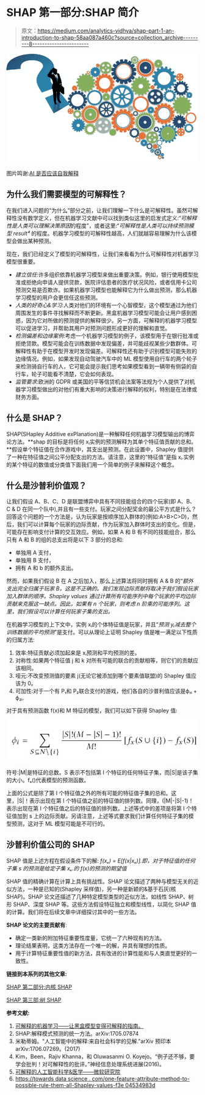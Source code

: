 # SHAP 第一部分:SHAP 简介

> 原文：<https://medium.com/analytics-vidhya/shap-part-1-an-introduction-to-shap-58aa087a460c?source=collection_archive---------8----------------------->

![](img/c3538feb56c2beb88ecb8817be08ffc5.png)

图片鸣谢:[AI 是否应该自我解释](https://towardsdatascience.com/should-ai-explain-itself-or-should-we-design-explainable-ai-so-that-it-doesnt-have-to-90e75bb6089e)

## **为什么我们需要模型的可解释性？**

在我们进入问题的“为什么”部分之前，让我们理解一下什么是可解释性。虽然可解释性没有数学定义，但在机器学习文献中可以找到类似这里的启发式定义:“*可解释性是人类可以理解决策原因*的程度”，或者这里:“*可解释性是人类可以持续预测模型 result⁴* 的程度。机器学习模型的可解释性越高，人们就越容易理解为什么该模型会做出某种预测。

现在，我们已经定义了模型的可解释性，让我们来看看为什么可解释性对机器学习模型很重要。

*   *建立信任*:许多组织依靠机器学习模型来做出重要决策。例如，银行使用模型批准或拒绝向申请人提供贷款，医院评估患者的医疗状况风险，或者信用卡公司预测交易是否欺诈。如果机器学习模型也能解释它为什么做出预测，那么机器学习模型的用户会更信任这些预测。
*   *人类的好奇心&学习*:人类对他们的环境有一个心智模型，这个模型通过为他们周围发生的事件寻找解释而不断更新。黑盒机器学习模型可能会让用户感到困惑，因为它对所做的预测提供的解释很少。另一方面，可解释的机器学习模型可以促进学习，并帮助其用户对预测问题形成更好的理解和直觉。
*   *检测偏差和边缘案例*:考虑一个机器学习模型的例子，该模型用于在银行批准或拒绝贷款。模型可能会在训练数据中发现偏差，并可能歧视某些少数群体。可解释性有助于在模型开发时发现偏差。可解释性还有助于识别模型可能失败的边缘情况。例如，如果发现自动驾驶汽车中的 ML 模型使用自行车的两个轮子来检测骑自行车的人，它可能会提示我们思考如果模型看到一辆带有侧袋的自行车，轮子可能看不清楚，它会如何表现。
*   *监管要求*:欧洲的 GDPR 或美国的平等信贷机会法案等法规为个人提供了对机器学习模型做出的对他们有重大影响的决策进行解释的权利，特别是在法律或财务方面。

## 什么是 SHAP？

SHAP(SHapley Additive exPlanation)是一种解释任何机器学习模型输出的博弈论方法。**shap 的目标是将任何 xᵢ实例的预测解释为其单个特征值贡献的总和。**假设单个特征值在合作游戏中，其支出是预测。在此设置中，Shapley 值提供了一种在特征值之间公平分配支出的方法。请注意，这里的“特征值”是指 xᵢ.实例的某个特征的数值或分类值下面我们用一个简单的例子来解释这个概念。

## **什么是沙普利价值观？**

让我们假设 A、B、C、D 是联盟博弈中具有不同技能组合的四个玩家(即 A、B、C & D 在同一个队中),并且有一些支付。玩家之间分配奖金的最公平方式是什么？回答这个问题的一个方法是，认为玩家是按顺序加入群体的(例如:A>B>C>D)，然后，我们可以计算每个玩家的边际贡献，作为玩家加入群体时支出的变化。但是，可能存在影响支付计算的交互效应。例如，如果 A 和 B 有不同的技能组合，那么只有 A 和 B 的组的总支出将是以下 3 部分的总和:

*   单独用 A 支付，
*   单独用 B 支付，
*   拥有 A 和 b 的额外支出。

然而，如果我们假设 B 在 A 之后加入，那么上述算法将同时拥有 A & B 的“*额外支出完全归属于玩家 B，这是不正确的。我们发现边际贡献将取决于我们假设玩家加入群体的顺序。Shapley values 通过计算所有可能序列中每个玩家的平均边际贡献来克服这一缺点。因此，如果有 n 个玩家，则考虑 n 阶乘的可能序列。这里，我们假设可以计算任何玩家子集的支出。*

在机器学习模型的上下文中，实例 xᵢ的个体特征值是玩家，并且“*预测 yᵢ减去整个训练数据的平均预测*”是支付。可以从理论上证明 Shapley 值是唯一满足以下性质的归属方法:

1.  效率:特征贡献必须加起来是 xᵢ预测和平均预测的差。
2.  对称性:如果两个特征值 j 和 k 对所有可能的联合的贡献相等，则它们的贡献应该相同。
3.  哑元:不改变预测值的要素 j(无论它被添加到哪个要素值联盟)的 Shapley 值应该为 0。
4.  可加性:对于一个有 P₁和 P₂联合支付的游戏，他们各自的沙普利值应该是ϕ₁ᵢ + ϕ₂ᵢ.

对于具有预测函数 f(x)和 M 特征的模型，我们可以如下获得 Shapley 值:

![](img/0abd1a40335a6484c4ecfd436c99f3ec.png)

符号:|M|是特征的总数。S 表示不包括第 I 个特征的任何特征子集，而|S|是该子集的大小。fₓ()代表模型的预测函数。

上面的公式是除了第 I 个特征值之外的所有可能的特征值子集的总和。这里，|S|！表示出现在第 I 个特征值之前的特征值的排列数。同理，(|M|-|S|-1)！表示出现在第 I 个特征值之后的特征值的排列数。上述等式中的差项是将第 I 个特征值加到 s 上的边际贡献。另请注意，上述等式要求我们计算任何特征子集的模型预测，这对于 ML 模型可能是不可行的。

## 沙普利价值公司的 SHAP

SHAP 值是上述方程在假设条件下的解: *f(xₛ) = E[f(x|xₛ)].即，对于特征值的任何子集 s 的预测是给定子集 xₛ.的 f(x)的预测的期望值*

SHAP 值的精确计算在计算上具有挑战性。SHAP 论文描述了两种与模型无关的近似方法，一种是已知的(Shapley 采样值)，另一种是新颖的&基于石灰(核 SHAP)。SHAP 论文还描述了几种特定模型类型的近似方法，如线性 SHAP、树形 SHAP、深度 SHAP 等。这些方法假设特征独立和模型线性，以简化 SHAP 值的计算。我们将在后续文章中详细探讨其中的一些方法。

**SHAP 论文的主要贡献有**:

*   确定一类新的附加特征重要性度量，它统一了六种现有的方法。
*   理论结果表明，这类方法存在一个唯一的解，并具有理想的性质。
*   用于计算特征重要性值的新方法，具有改进的计算性能和与人类直觉更好的一致性。

**链接到本系列的其他文章:**

[SHAP 第二部分:内核 SHAP](/@rakesh.melezhath/shap-part-2-kernel-shap-3c11e7a971b1)

[SHAP 第三部:树 SHAP](/@rakesh.melezhath/shap-part-3-tree-shap-3af9bcd7cd9b)

**参考文献:**

1.  [可解释的机器学习——让黑盒模型变得可解释的指南。](https://christophm.github.io/interpretable-ml-book/)
2.  SHAP:解释模式预测的统一方法。arXiv:1705.07874
3.  米勒蒂姆。"人工智能中的解释:来自社会科学的见解."arXiv 预印本 arXiv:1706.07269。(2017)
4.  Kim，Been，Rajiv Khanna，和 Oluwasanmi O. Koyejo。“例子还不够，要学会批判！对可解释性的批评。”神经信息处理系统进展(2016)。
5.  [可解释的人工智能科学&医学——微软研究院](https://www.youtube.com/watch?v=B-c8tIgchu0)
6.  [https://towards data science . com/one-feature-attribute-method-to-possible-rule-them-all-Shapley-values-f3e 04534983d](https://towardsdatascience.com/one-feature-attribution-method-to-supposedly-rule-them-all-shapley-values-f3e04534983d)